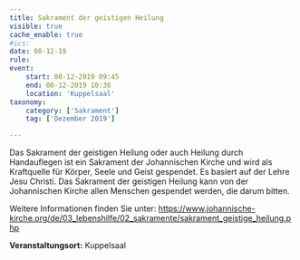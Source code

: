 ```yaml
---
title: Sakrament der geistigen Heilung
visible: true
cache_enable: true
#ics: 
date: 08-12-19
rule: 
event:
	start: 08-12-2019 09:45
	end: 08-12-2019 10:30
	location: 'Kuppelsaal'
taxonomy:
	category: ['Sakrament']
	tag: ['Dezember 2019']

---
```

Das Sakrament der geistigen Heilung oder auch Heilung durch Handauflegen ist ein Sakrament der Johannischen Kirche und wird als Kraftquelle für Körper, Seele und Geist gespendet. Es basiert auf der Lehre Jesu Christi. Das Sakrament der geistigen Heilung kann von der Johannischen Kirche allen Menschen gespendet werden, die darum bitten.

Weitere Informationen finden Sie unter:
https://www.johannische-kirche.org/de/03_lebenshilfe/02_sakramente/sakrament_geistige_heilung.php



**Veranstaltungsort:** Kuppelsaal

